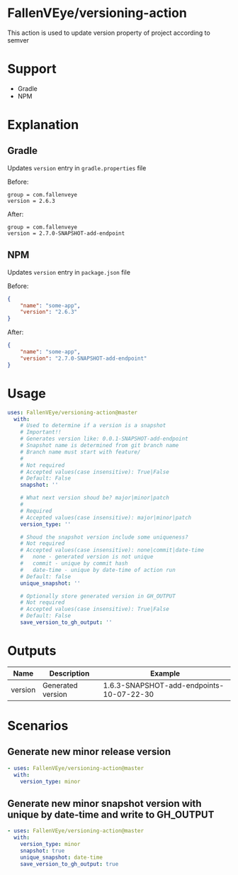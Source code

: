 # FallenVEye/versioning-action
This action is used to update version property of project according to semver

# Support
 - Gradle 
 - NPM

# Explanation
## Gradle
Updates ```version``` entry in ```gradle.properties``` file

Before:
``` properties
group = com.fallenveye
version = 2.6.3
```
After:
``` properties
group = com.fallenveye
version = 2.7.0-SNAPSHOT-add-endpoint
```
## NPM
Updates ```version``` entry in ```package.json``` file

Before:
``` json
{
    "name": "some-app",
    "version": "2.6.3"
}
```
After:
``` json
{
    "name": "some-app",
    "version": "2.7.0-SNAPSHOT-add-endpoint"
}
```

# Usage
``` yaml
uses: FallenVEye/versioning-action@master
  with:
    # Used to determine if a version is a snapshot
    # Important!! 
    # Generates version like: 0.0.1-SNAPSHOT-add-endpoint
    # Snapshot name is determined from git branch name
    # Branch name must start with feature/
    #
    # Not required
    # Accepted values(case insensitive): True|False
    # Default: False
    snapshot: ''

    # What next version shoud be? major|minor|patch
    #
    # Required
    # Accepted values(case insensitive): major|minor|patch
    version_type: ''

    # Shoud the snapshot version include some uniqueness?
    # Not required
    # Accepted values(case insensitive): none|commit|date-time
    #   none - generated version is not unique
    #   commit - unique by commit hash
    #   date-time - unique by date-time of action run 
    # Default: false
    unique_snapshot: ''

    # Optionally store generated version in GH_OUTPUT
    # Not required
    # Accepted values(case insensitive): True|False
    # Default: False
    save_version_to_gh_output: ''   
```

# Outputs
| Name    | Description      | Example                                  |
|---------|------------------|------------------------------------------|
| version | Generated version| 1.6.3-SNAPSHOT-add-endpoints-10-07-22-30 |
    
# Scenarios

## Generate new minor release version
``` yaml
- uses: FallenVEye/versioning-action@master
  with:
    version_type: minor
```

## Generate new minor snapshot version with unique by date-time and write to GH_OUTPUT
``` yaml
- uses: FallenVEye/versioning-action@master
  with:
    version_type: minor
    snapshot: true
    unique_snapshot: date-time
    save_version_to_gh_output: true
```